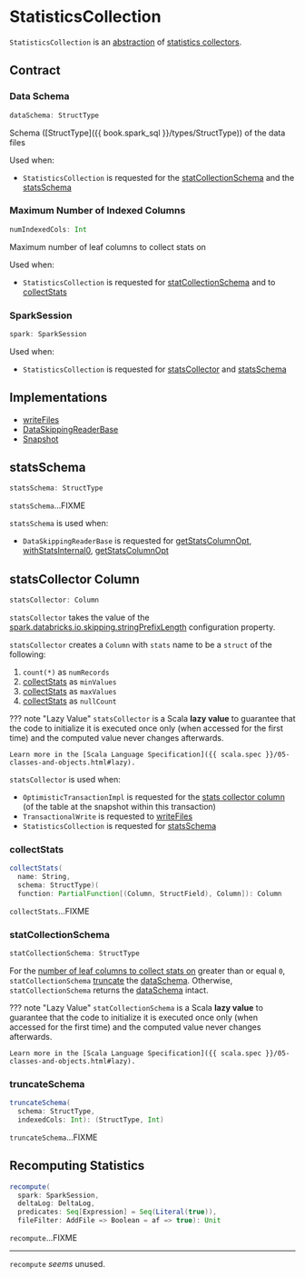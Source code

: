 # StatisticsCollection

`StatisticsCollection` is an [abstraction](#contract) of [statistics collectors](#implementations).

## Contract

### <span id="dataSchema"> Data Schema

```scala
dataSchema: StructType
```

Schema ([StructType]({{ book.spark_sql }}/types/StructType)) of the data files

Used when:

* `StatisticsCollection` is requested for the [statCollectionSchema](#statCollectionSchema) and the [statsSchema](#statsSchema)

### <span id="numIndexedCols"> Maximum Number of Indexed Columns

```scala
numIndexedCols: Int
```

Maximum number of leaf columns to collect stats on

Used when:

* `StatisticsCollection` is requested for [statCollectionSchema](#statCollectionSchema) and to [collectStats](#collectStats)

### <span id="spark"> SparkSession

```scala
spark: SparkSession
```

Used when:

* `StatisticsCollection` is requested for [statsCollector](#statsCollector) and [statsSchema](#statsSchema)

## Implementations

* [writeFiles](TransactionalWrite.md#writeFiles)
* [DataSkippingReaderBase](data-skipping/DataSkippingReaderBase.md)
* [Snapshot](Snapshot.md)

## <span id="statsSchema"> statsSchema

```scala
statsSchema: StructType
```

`statsSchema`...FIXME

`statsSchema` is used when:

* `DataSkippingReaderBase` is requested for [getStatsColumnOpt](data-skipping/DataSkippingReaderBase.md#getStatsColumnOpt), [withStatsInternal0](data-skipping/DataSkippingReaderBase.md#withStatsInternal0), [getStatsColumnOpt](data-skipping/DataSkippingReaderBase.md#getStatsColumnOpt)

## <span id="statsCollector"> statsCollector Column

```scala
statsCollector: Column
```

`statsCollector` takes the value of the [spark.databricks.io.skipping.stringPrefixLength](DeltaSQLConf.md#DATA_SKIPPING_STRING_PREFIX_LENGTH) configuration property.

`statsCollector` creates a `Column` with `stats` name to be a `struct` of the following:

1. `count(*)` as `numRecords`
1. [collectStats](#collectStats) as `minValues`
1. [collectStats](#collectStats) as `maxValues`
1. [collectStats](#collectStats) as `nullCount`

??? note "Lazy Value"
    `statsCollector` is a Scala **lazy value** to guarantee that the code to initialize it is executed once only (when accessed for the first time) and the computed value never changes afterwards.

    Learn more in the [Scala Language Specification]({{ scala.spec }}/05-classes-and-objects.html#lazy).

`statsCollector` is used when:

* `OptimisticTransactionImpl` is requested for the [stats collector column](OptimisticTransactionImpl.md#statsCollector) (of the table at the snapshot within this transaction)
* `TransactionalWrite` is requested to [writeFiles](TransactionalWrite.md#writeFiles)
* `StatisticsCollection` is requested for [statsSchema](#statsSchema)

### <span id="collectStats"> collectStats

```scala
collectStats(
  name: String,
  schema: StructType)(
  function: PartialFunction[(Column, StructField), Column]): Column
```

`collectStats`...FIXME

### <span id="statCollectionSchema"> statCollectionSchema

```scala
statCollectionSchema: StructType
```

For the [number of leaf columns to collect stats on](#numIndexedCols) greater than or equal `0`, `statCollectionSchema` [truncate](#truncateSchema) the [dataSchema](#dataSchema). Otherwise, `statCollectionSchema` returns the [dataSchema](#dataSchema) intact.

??? note "Lazy Value"
    `statCollectionSchema` is a Scala **lazy value** to guarantee that the code to initialize it is executed once only (when accessed for the first time) and the computed value never changes afterwards.

    Learn more in the [Scala Language Specification]({{ scala.spec }}/05-classes-and-objects.html#lazy).

### <span id="truncateSchema"> truncateSchema

```scala
truncateSchema(
  schema: StructType,
  indexedCols: Int): (StructType, Int)
```

`truncateSchema`...FIXME

## <span id="recompute"> Recomputing Statistics

```scala
recompute(
  spark: SparkSession,
  deltaLog: DeltaLog,
  predicates: Seq[Expression] = Seq(Literal(true)),
  fileFilter: AddFile => Boolean = af => true): Unit
```

`recompute`...FIXME

---

`recompute` _seems_ unused.
